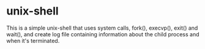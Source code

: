 # unix-shell
This is a simple unix-shell that uses system calls, fork(), execvp(), exit() and wait(), and create log file containing information about the child process and when it's terminated.
